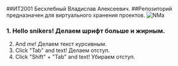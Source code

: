 ##ИТ2001 Бесхлебный Владислав Алексеевич.
##Репозиторий предназначен для виртуального хранения проектов.
![NMa](https://user-images.githubusercontent.com/125956002/220421595-826ec5d8-5f45-467a-8ba2-8e074458a979.jpg)
  
### 1. Hello **snikers**! Делаем шрифт больше и жирным.
2. And *me*! Делаем текст курсивным.  
  3. Click "Tab" and text! Делаем отступ.
4. Click "Shift" + "Tab" and text! Убираем отступ.
